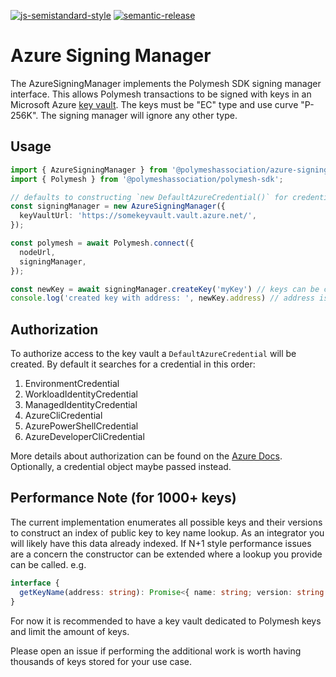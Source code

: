 [![js-semistandard-style](https://img.shields.io/badge/code%20style-semistandard-brightgreen.svg?style=flat-square)](https://github.com/standard/semistandard)
[![semantic-release](https://img.shields.io/badge/%20%20%F0%9F%93%A6%F0%9F%9A%80-semantic--release-e10079.svg)](https://github.com/semantic-release/semantic-release)

# Azure Signing Manager

The AzureSigningManager implements the Polymesh SDK signing manager interface. This allows Polymesh transactions to be signed with keys in an Microsoft Azure [key vault](https://azure.microsoft.com/en-us/products/key-vault). The keys must be "EC"
type and use curve "P-256K". The signing manager will ignore any other type.

## Usage

```typescript
import { AzureSigningManager } from '@polymeshassociation/azure-signing-manager';
import { Polymesh } from '@polymeshassociation/polymesh-sdk';

// defaults to constructing `new DefaultAzureCredential()` for credential
const signingManager = new AzureSigningManager({
  keyVaultUrl: 'https://somekeyvault.vault.azure.net/',
});

const polymesh = await Polymesh.connect({
  nodeUrl,
  signingManager,
});

const newKey = await signingManager.createKey('myKey') // keys can be created in the Azure UI or CLI as well
console.log('created key with address: ', newKey.address) // address is the primary way of specifying public keys on Polymesh
```

## Authorization

To authorize access to the key vault a `DefaultAzureCredential` will be created. By default it searches for a credential in this order:

1. EnvironmentCredential
1. WorkloadIdentityCredential
1. ManagedIdentityCredential
1. AzureCliCredential
1. AzurePowerShellCredential
1. AzureDeveloperCliCredential

More details about authorization can be found on the [Azure Docs](https://learn.microsoft.com/en-us/javascript/api/@azure/identity/defaultazurecredential?view=azure-node-latest#@azure-identity-defaultazurecredential-constructor). Optionally, a credential object maybe passed instead.

## Performance Note (for 1000+ keys)

The current implementation enumerates all possible keys and their versions to construct an index of public key to key name lookup. As an integrator you will likely have this data already indexed. If N+1 style performance issues are a concern the constructor can be extended where a lookup you provide can be called. e.g.

```ts
interface {
  getKeyName(address: string): Promise<{ name: string; version: string }>
}
```

For now it is recommended to have a key vault dedicated to Polymesh keys and limit the amount of keys.

Please open an issue if performing the additional work is worth having thousands of keys stored for your use case.
